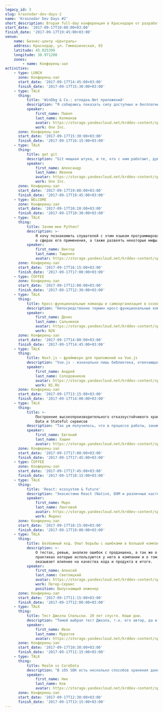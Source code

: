 ```yaml
---
legacy_id: 3
slug: krasnodar-dev-days-2
name: 'Krasnodar Dev Days #2'
short_description: Вторая full-day конференция в Краснодаре от разработчиков и для разработчиков.
start_date: '2017-09-17T10:00:00+03:00'
finish_date: '2017-09-17T19:45:00+03:00'
venue:
    name: Бизнес-центр «Централь»
    address: Краснодар, ул. Гимназическая, 65
    latitude: 45.025399
    longitude: 38.971208
    zones:
        - name: Конференц-зал
activities:
    - type: LUNCH
      zone: Конференц-зал
      start_date: '2017-09-17T14:45:00+03:00'
      finish_date: '2017-09-17T15:30:00+03:00'
    - type: TALK
      thing:
          title: 'WinDbg & Co.: отладка.Net приложений'
          description: "Я собираюсь показать силу доступных и бесплатных инструментов отладки на примерах, которые помогают выявлять серьезные баги и экономят компаниям время и деньги. В последнем заинтересованы многие.\r\n\r\nЗвездой процесса будет конечно WinDbg."
          speaker:
              first_name: Павел
              last_name: Колмаков
              avatar: https://storage.yandexcloud.net/krddev-content/speakers%2Fpavel-kolmakov.jpeg
              work: One Inc.
      zone: Конференц-зал
      start_date: '2017-09-17T15:30:00+03:00'
      finish_date: '2017-09-17T16:15:00+03:00'
    - type: TALK
      thing:
          title: get git
          description: "Git мощная штука, и те, кто с ним работают, думаю, это понимают. Я расскажу о том: \r\n1. как содержать историю в чистоте;\r\n1. где взять изменения из удалённых веток;\r\n1. как правильно ветвиться, чтобы потом без труда мёржиться;\r\n1. как \"гулять по истории\";\r\n1. чего не надо заливать в git;\r\n1. и многое другое.\r\n\r\nИ да, я НЕ расскажу о том, как работает git \"под капотом\".\r\n\r\nДумаю, это будет интересно профессионалам, которые постоянно находится в процессе оптимизации своего рабочего процесса. И новичкам, которые ещё сомневаются в выборе системы контроля версий."
          speaker:
              first_name: Александр
              last_name: Иванов
              avatar: https://storage.yandexcloud.net/krddev-content/speakers%2Falex-ivanov.jpeg
              work: One Inc.
      zone: Конференц-зал
      start_date: '2017-09-17T19:00:00+03:00'
      finish_date: '2017-09-17T19:45:00+03:00'
    - type: WELCOME
      zone: Конференц-зал
      start_date: '2017-09-17T10:20:00+03:00'
      finish_date: '2017-09-17T10:30:00+03:00'
    - type: TALK
      thing:
          title: Зачем мне Python?
          description: >-
              Я хочу познакомить слушателей с этим языком программирования, рассказать
              о сферах его применения, а также развеять некоторые мифы.
          speaker:
              first_name: Виктор
              last_name: Тыщенко
              avatar: https://storage.yandexcloud.net/krddev-content/speakers%2Fvictor.jpg
      zone: Конференц-зал
      start_date: '2017-09-17T16:15:00+03:00'
      finish_date: '2017-09-17T17:00:00+03:00'
    - type: COFFEE
      zone: Конференц-зал
      start_date: '2017-09-17T12:00:00+03:00'
      finish_date: '2017-09-17T12:30:00+03:00'
    - type: TALK
      thing:
          title: Кросс-функциональные команды и самоорганизация в основе Agile
          description: "Непосредственно термин кросс-функциональные команды не привязан ко всей Agile культуре, а идёт из основ Scrum фреймворка (да-да, именно фреймворка, а не \"методологии\", как принято называть его в России).\r\n\r\nВ отличие от классического \"функционального\" подхода к формированию команд или отделов, где back-end специалисты выделяются в один отдел, front-end дэвы в другой, а QA и инфраструктура вообще сбоку, кросс-функциональный подход к формированию команд позволяет иметь \"на борту\" всех специалистов (не только технических), необходимых для работы над проектом или текущими задачами. Как раз это и позволяет нам оперативно реагировать на изменения и избегать написания кода \"в стол\", устраняя внешние зависимости.\r\n\r\nДля разработчиков Agile интересен тем, что они получают относительную свободу действия, т.к. исчезает пресловутый микроменеджмент (упор делается на самоорганизацию в рамках команд). Также они получают возможность самостоятельно определять технический способ достижения поставленных бизнесом целей, т.к. предполагается наличие полного доверия профессионализму команды со стороны бизнеса.\r\n\r\nСамоорганизация внутри команды играет огромное значение, ведь, как я и говорил раньше, мы целиком и полностью полагаемся на их знания и опыт, а не водим \"за ручку\" по тексту многотомного ТЗ."
          speaker:
              first_name: Денис
              last_name: Сальников
              avatar: https://storage.yandexcloud.net/krddev-content/speakers%2Fdenis-salnikov.jpeg
              work: N26
      zone: Конференц-зал
      start_date: '2017-09-17T14:00:00+03:00'
      finish_date: '2017-09-17T14:45:00+03:00'
    - type: TALK
      thing:
          title: Nuxt.js — фреймворк для приложений на Vue.js
          description: "Vue.js - изначально лишь библиотека, отвечающая за рендеринг DOM-элементов на основе данных и шаблона. Ну примерно как React.\r\n \r\nПомимо самой библиотеки для рендеринга отдельными модулями поставляются различные компоненты, необходимые для создания приложения, такие как роутер, адаптер для webpack, модуль state-менеджмента.  \r\nСобрав эти модули вместе, мы получаем нечто похожее на фреймворк, но в произвольном исполнении.  \r\nТак вот, если Vue.js - библиотека, то Nuxt.js - полноценный фреймворк для строительства приложений, который включает в себя все необходимые для работы приложения модули."
          speaker:
              first_name: Андрей
              last_name: Солодовников
              avatar: https://storage.yandexcloud.net/krddev-content/speakers%2Fandrey-solodovnikov.jpeg
              work: N1.RU
      zone: Конференц-зал
      start_date: '2017-09-17T13:15:00+03:00'
      finish_date: '2017-09-17T14:00:00+03:00'
    - type: TALK
      thing:
          title: >-
              Построение высокопроизводительного отказоустойчивого хранилища для Big
              Data и Stateful сервисов
          description: "Так уж получилось, что в процессе работы, занимаясь стартапами, мы, сотрудничая с ФРИИ, получили специальные условия работы с Microsoft Azure, AWS и IBM Bluemix. В условиях такого большого выбора просто жизненно необходимо иметь провайдеро-независимое решение для всех инфраструктурных задач, оперируя достаточно низкоуровневыми блоками - виртуальная машина, маршрутизатор, жесткий диск, сетевой интерфейс. Хэштеги можно продолжить, но надеюсь, суть понятна.\r\n\r\nНа докладе я покажу весь путь построения хранилищ для работы в кластере, а также покажу сравнительные цифры производительности нашего решения."
          speaker:
              first_name: Евгений
              last_name: Хашин
              avatar: https://storage.yandexcloud.net/krddev-content/speakers%2Fevgeniy-hashin.jpeg
      zone: Конференц-зал
      start_date: '2017-09-17T17:00:00+03:00'
      finish_date: '2017-09-17T17:45:00+03:00'
    - type: COFFEE
      zone: Конференц-зал
      start_date: '2017-09-17T17:45:00+03:00'
      finish_date: '2017-09-17T18:15:00+03:00'
    - type: TALK
      thing:
          title: 'React: ecosystem & future'
          description: "Экосистема React (Native, DOM и различные кастомные рендереры) и как это все работает.\r\n\r\nТак же затрону тему о будущем React, а именно о Fiber и 16 версии, которая уже вот-вот пойдет в релиз."
          speaker:
              first_name: Марк
              last_name: Ланговой
              avatar: https://storage.yandexcloud.net/krddev-content/speakers%2Fmark-langovoi.jpeg
              work: Яндекс
      zone: Конференц-зал
      start_date: '2017-09-17T18:15:00+03:00'
      finish_date: '2017-09-17T19:00:00+03:00'
    - type: TALK
      thing:
          title: Безбажный код. Опыт борьбы с ошибками в большой компании.
          description: >-
              О тестах, ревью, анализе ошибок с продакшена, а так же о других
              практиках которые используются у него в компании и о том, как это
              оказывает влияние на качества кода и продукта в итоге.
          speaker:
              first_name: Алексей
              last_name: Светлицкий
              avatar: https://storage.yandexcloud.net/krddev-content/speakers%2Falex-svetliktsky.jpeg
              work: Петер-Сервис
              position: Выпускающий инженер
      zone: Конференц-зал
      start_date: '2017-09-17T11:15:00+03:00'
      finish_date: '2017-09-17T12:00:00+03:00'
    - type: TALK
      thing:
          title: Тест Джоэла Спольски. 20 лет спустя. Наши дни.
          description: "Темой выбрал тест Джоэла, т.к. его автор, да и сам тест довольно известные.\r\nДумаю, каждый хотя бы должен знать о чем он.\r\n\r\nПро автора я немного расскажу на самом выступлении, но самое интересное - его тест, который был опубликован еще в далеком 2000 году.  \r\nОсновной кейс этого теста - быстро понять катится ли Ваша команда разработки в тартарары, или у Вас пока все хорошо.  \r\nЕще некоторые используют тест, чтобы оценить будущее место работы на собеседованиях в различные компании.\r\n\r\nЯ хочу рассказать на конференции об этом тесте и вместе с залом решить, устарел ли он за почти 20 лет, и какие правки в него стоит внести."
          speaker:
              first_name: Иван
              last_name: Муратов
              avatar: https://storage.yandexcloud.net/krddev-content/speakers%2Fivan-muratov.jpeg
      zone: Конференц-зал
      start_date: '2017-09-17T10:30:00+03:00'
      finish_date: '2017-09-17T11:15:00+03:00'
    - type: TALK
      thing:
          title: Realm vs CoreData
          description: "В iOS SDK есть несколько способов хранения данных, таким образом, чтобы они были доступны после повторного запуска приложения. Это NSUserDefaults, Keychain и Core Data. Первые два годятся для небольших объёмов, когда как Core Data предназначен для более сложных и массивных задач.\r\n\r\nСуть этого фреймворка - API для более удобной работы с базой данных. Но что для прожженных хакеров удобно, для других - муть мутная. И поэтому ребята решили сделать фреймворк под названием Realm. У него такие же задачи и функции, но другая реализация и, соответственно, плюсы и минусы. Ну и конечно ios-ники за милое дело разводят холивары по поводу того, какой же из фреймворков лучше."
          speaker:
              first_name: Ник
              last_name: Ков
              avatar: https://storage.yandexcloud.net/krddev-content/speakers%2Fnick-kov.jpeg
      zone: Конференц-зал
      start_date: '2017-09-17T12:30:00+03:00'
      finish_date: '2017-09-17T13:15:00+03:00'
---
```

